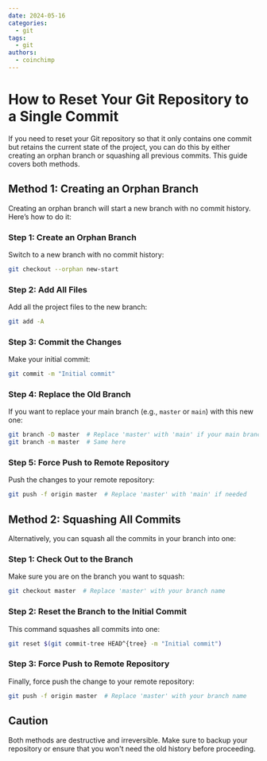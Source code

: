 ```yaml
---
date: 2024-05-16
categories:
  - git
tags:
  - git
authors:
  - coinchimp
---
```

# How to Reset Your Git Repository to a Single Commit

If you need to reset your Git repository so that it only contains one commit but retains the current state of the project, you can do this by either creating an orphan branch or squashing all previous commits. This guide covers both methods.

## Method 1: Creating an Orphan Branch

Creating an orphan branch will start a new branch with no commit history. Here’s how to do it:

### Step 1: Create an Orphan Branch
Switch to a new branch with no commit history:
```bash
git checkout --orphan new-start
```

### Step 2: Add All Files
Add all the project files to the new branch:
```bash
git add -A
```

### Step 3: Commit the Changes
Make your initial commit:
```bash
git commit -m "Initial commit"
```

### Step 4: Replace the Old Branch
If you want to replace your main branch (e.g., `master` or `main`) with this new one:
```bash
git branch -D master  # Replace 'master' with 'main' if your main branch is named 'main'
git branch -m master  # Same here
```

### Step 5: Force Push to Remote Repository
Push the changes to your remote repository:
```bash
git push -f origin master  # Replace 'master' with 'main' if needed
```

## Method 2: Squashing All Commits

Alternatively, you can squash all the commits in your branch into one:

### Step 1: Check Out to the Branch
Make sure you are on the branch you want to squash:
```bash
git checkout master  # Replace 'master' with your branch name
```

### Step 2: Reset the Branch to the Initial Commit
This command squashes all commits into one:
```bash
git reset $(git commit-tree HEAD^{tree} -m "Initial commit")
```

### Step 3: Force Push to Remote Repository
Finally, force push the change to your remote repository:
```bash
git push -f origin master  # Replace 'master' with your branch name
```

## Caution

Both methods are destructive and irreversible. Make sure to backup your repository or ensure that you won't need the old history before proceeding.